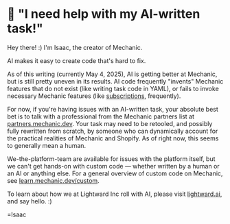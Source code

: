 # 🤖 "I need help with my AI-written task!"

Hey there! :) I'm Isaac, the creator of Mechanic.

AI makes it easy to create code that's hard to fix.

As of this writing (currently May 4, 2025), AI is getting better at Mechanic, but is still pretty uneven in its results. AI code frequently "invents" Mechanic features that do not exist (like writing task code in YAML), or fails to invoke necessary Mechanic features (like [subscriptions](core/tasks/subscriptions.md), frequently).

For now, if you're having issues with an AI-written task, your absolute best bet is to talk with a professional from the Mechanic partners list at [partners.mechanic.dev](https://partners.mechanic.dev/). Your task may need to be retooled, and possibly fully rewritten from scratch, by someone who can dynamically account for the practical realities of Mechanic and Shopify. As of right now, this seems to generally mean a human.

We-the-platform-team are available for issues with the platform itself, but we can't get hands-on with custom code — whether written by a human or an AI or anything else. For a general overview of custom code on Mechanic, see [learn.mechanic.dev/custom](custom.md).

To learn about how we at Lightward Inc roll with AI, please visit [lightward.ai](https://lightward.ai/), and say hello. :)

\=Isaac
